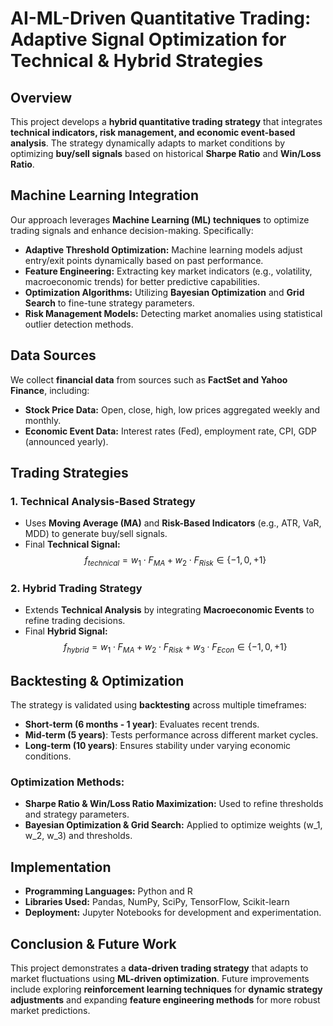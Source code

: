 # AI-ML-Driven Quantitative Trading: Adaptive Signal Optimization for Technical & Hybrid Strategies

## Overview
This project develops a **hybrid quantitative trading strategy** that integrates **technical indicators, risk management, and economic event-based analysis**. The strategy dynamically adapts to market conditions by optimizing **buy/sell signals** based on historical **Sharpe Ratio** and **Win/Loss Ratio**.

## Machine Learning Integration
Our approach leverages **Machine Learning (ML) techniques** to optimize trading signals and enhance decision-making. Specifically:
- **Adaptive Threshold Optimization:** Machine learning models adjust entry/exit points dynamically based on past performance.
- **Feature Engineering:** Extracting key market indicators (e.g., volatility, macroeconomic trends) for better predictive capabilities.
- **Optimization Algorithms:** Utilizing **Bayesian Optimization** and **Grid Search** to fine-tune strategy parameters.
- **Risk Management Models:** Detecting market anomalies using statistical outlier detection methods.

## Data Sources
We collect **financial data** from sources such as **FactSet and Yahoo Finance**, including:
- **Stock Price Data:** Open, close, high, low prices aggregated weekly and monthly.
- **Economic Event Data:** Interest rates (Fed), employment rate, CPI, GDP (announced yearly).

## Trading Strategies
### 1. Technical Analysis-Based Strategy
- Uses **Moving Average (MA)** and **Risk-Based Indicators** (e.g., ATR, VaR, MDD) to generate buy/sell signals.
- Final **Technical Signal:**
  $$
  f_{technical} = w_1 \cdot F_{MA} + w_2 \cdot F_{Risk} \in \{-1, 0, +1\}
  $$

### 2. Hybrid Trading Strategy
- Extends **Technical Analysis** by integrating **Macroeconomic Events** to refine trading decisions.
- Final **Hybrid Signal:**
  $$
  f_{hybrid} = w_1 \cdot F_{MA} + w_2 \cdot F_{Risk} + w_3 \cdot F_{Econ} \in \{-1, 0, +1\}
  $$

## Backtesting & Optimization
The strategy is validated using **backtesting** across multiple timeframes:
- **Short-term (6 months - 1 year)**: Evaluates recent trends.
- **Mid-term (5 years)**: Tests performance across different market cycles.
- **Long-term (10 years)**: Ensures stability under varying economic conditions.

### Optimization Methods:
- **Sharpe Ratio & Win/Loss Ratio Maximization:** Used to refine thresholds and strategy parameters.
- **Bayesian Optimization & Grid Search:** Applied to optimize weights \(w_1, w_2, w_3\) and thresholds.

## Implementation
- **Programming Languages:** Python and R
- **Libraries Used:** Pandas, NumPy, SciPy, TensorFlow, Scikit-learn
- **Deployment:** Jupyter Notebooks for development and experimentation.

## Conclusion & Future Work
This project demonstrates a **data-driven trading strategy** that adapts to market fluctuations using **ML-driven optimization**. Future improvements include exploring **reinforcement learning techniques** for **dynamic strategy adjustments** and expanding **feature engineering methods** for more robust market predictions.
